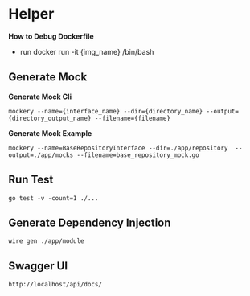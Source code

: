 # Helper

**How to Debug Dockerfile**

- run docker run -it {img_name} /bin/bash

## Generate Mock

**Generate Mock Cli**

```
mockery --name={interface_name} --dir={directory_name} --output={directory_output_name} --filename={filename}
```

**Generate Mock Example**

```
mockery --name=BaseRepositoryInterface --dir=./app/repository  --output=./app/mocks --filename=base_repository_mock.go
```

## Run Test

```
go test -v -count=1 ./...
```

## Generate Dependency Injection

```
wire gen ./app/module
```

## Swagger UI

```
http://localhost/api/docs/
```
